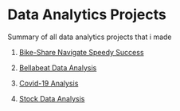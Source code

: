 # Data Analytics Projects
Summary of all data analytics projects that i made

1) [Bike-Share Navigate Speedy Success](https://github.com/AndreasAvgou/Data-Analytics-Projects/tree/main/Case%20Study%201)

2) [Bellabeat Data Analysis](https://github.com/AndreasAvgou/Data-Analytics-Projects/tree/main/Case%20Study%202)

3) [Covid-19 Analysis](https://github.com/AndreasAvgou/Data-Analytics-Projects/tree/main/Case%20Study%203)

4) [Stock Data Analysis](https://github.com/AndreasAvgou/Data-Analytics-Projects/tree/main/Case%20Study%204)

